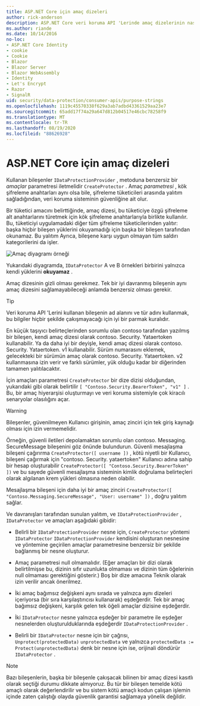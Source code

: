 ```yaml
---
title: ASP.NET Core için amaç dizeleri
author: rick-anderson
description: ASP.NET Core veri koruma API 'Lerinde amaç dizelerinin nasıl kullanıldığını öğrenin.
ms.author: riande
ms.date: 10/14/2016
no-loc:
- ASP.NET Core Identity
- cookie
- Cookie
- Blazor
- Blazor Server
- Blazor WebAssembly
- Identity
- Let's Encrypt
- Razor
- SignalR
uid: security/data-protection/consumer-apis/purpose-strings
ms.openlocfilehash: 1119c45570338f629a3ab7adbd43361529aa23e7
ms.sourcegitcommit: 65add17f74a29a647d812b04517e46cbc78258f9
ms.translationtype: MT
ms.contentlocale: tr-TR
ms.lasthandoff: 08/19/2020
ms.locfileid: "88626928"
---
```

# <a name="purpose-strings-in-aspnet-core"></a>ASP.NET Core için amaç dizeleri

<a name="data-protection-consumer-apis-purposes"></a>

Kullanan bileşenler `IDataProtectionProvider` , metoduna benzersiz bir *amaçlar* parametresi iletmelidir `CreateProtector` . Amaç *parametresi* , kök şifreleme anahtarları aynı olsa bile, şifreleme tüketicileri arasında yalıtım sağladığından, veri koruma sisteminin güvenliğine ait olur.

Bir tüketici amacını belirttiğinde, amaç dizesi, bu tüketiciye özgü şifreleme alt anahtarlarını türetmek için kök şifreleme anahtarlarıyla birlikte kullanılır. Bu, tüketiciyi uygulamadaki diğer tüm şifreleme tüketicilerinden yalıtır: başka hiçbir bileşen yüklerini okuyamadığı için başka bir bileşen tarafından okunamaz. Bu yalıtım Ayrıca, bileşene karşı uygun olmayan tüm saldırı kategorilerini da işler.

![Amaç diyagramı örneği](purpose-strings/_static/purposes.png)

Yukarıdaki diyagramda, `IDataProtector` A ve B örnekleri birbirini yalnızca kendi yüklerini **okuyamaz** .

Amaç dizesinin gizli olması gerekmez. Tek bir iyi davranmış bileşenin aynı amaç dizesini sağlamayabileceği anlamda benzersiz olması gerekir.

>[!TIP]
> Veri koruma API 'Lerini kullanan bileşenin ad alanını ve tür adını kullanmak, bu bilgiler hiçbir şekilde çakışmayacağı için iyi bir parmak kuralıdır.
>
>En küçük taşıyıcı belirteçlerinden sorumlu olan contoso tarafından yazılmış bir bileşen, kendi amaç dizesi olarak contoso. Security. Yataertoken kullanabilir. Ya da daha iyi bir deyişle, kendi amaç dizesi olarak contoso. Security. Yataertoken. v1 kullanabilir. Sürüm numarasını eklemek, gelecekteki bir sürümün amaç olarak contoso. Security. Yataertoken. v2 kullanmasına izin verir ve farklı sürümler, yük olduğu kadar bir diğerinden tamamen yalıtılacaktır.

İçin amaçları parametresi `CreateProtector` bir dize dizisi olduğundan, yukarıdaki gibi olarak belirtilir `[ "Contoso.Security.BearerToken", "v1" ]` . Bu, bir amaç hiyerarşisi oluşturmayı ve veri koruma sistemiyle çok kiracılı senaryolar olasılığını açar.

<a name="data-protection-contoso-purpose"></a>

>[!WARNING]
> Bileşenler, güvenilmeyen Kullanıcı girişinin, amaç zinciri için tek giriş kaynağı olması için izin vermemelidir.
>
>Örneğin, güvenli iletileri depolamaktan sorumlu olan contoso. Messaging. SecureMessage bileşenini göz önünde bulundurun. Güvenli mesajlaşma bileşeni çağırırma `CreateProtector([ username ])` , kötü niyetli bir Kullanıcı, bileşeni çağırmak için "contoso. Security. yataertoken" Kullanıcı adına sahip bir hesap oluşturabilir `CreateProtector([ "Contoso.Security.BearerToken" ])` ve bu sayede güvenli mesajlaşma sisteminin kimlik doğrulama belirteçleri olarak algılanan krem yükleri olmasına neden olabilir.
>
>Mesajlaşma bileşeni için daha iyi bir amaç zinciri `CreateProtector([ "Contoso.Messaging.SecureMessage", "User: username" ])` , doğru yalıtım sağlar.

Ve davranışları tarafından sunulan yalıtım, ve `IDataProtectionProvider` , `IDataProtector` ve amaçları aşağıdaki gibidir:

* Belirli bir `IDataProtectionProvider` nesne için, `CreateProtector` yöntemi `IDataProtector` `IDataProtectionProvider` kendisini oluşturan nesnesine ve yöntemine geçirilen amaçlar parametresine benzersiz bir şekilde bağlanmış bir nesne oluşturur.

* Amaç parametresi null olmamalıdır. (Eğer amaçları bir dizi olarak belirtilmişse bu, dizinin sıfır uzunlukta olmaması ve dizinin tüm öğelerinin null olmaması gerektiğini gösterir.) Boş bir dize amacına Teknik olarak izin verilir ancak önerilmez.

* İki amaç bağımsız değişkeni aynı sırada ve yalnızca aynı dizeleri içeriyorsa (bir sıra karşılaştırıcısı kullanarak) eşdeğerdir. Tek bir amaç bağımsız değişkeni, karşılık gelen tek öğeli amaçlar dizisine eşdeğerdir.

* İki `IDataProtector` nesne yalnızca eşdeğer bir parametre ile eşdeğer nesnelerden oluşturulduklarında eşdeğerdir `IDataProtectionProvider` .

* Belirli bir `IDataProtector` nesne için bir çağrısı, `Unprotect(protectedData)` `unprotectedData` ve yalnızca `protectedData := Protect(unprotectedData)` denk bir nesne için ise, orijinali döndürür `IDataProtector` .

> [!NOTE]
> Bazı bileşenlerin, başka bir bileşenle çakışacak bilinen bir amaç dizesi kasıtlı olarak seçtiği durumu dikkate almıyoruz. Bu tür bir bileşen temelde kötü amaçlı olarak değerlendirilir ve bu sistem kötü amaçlı kodun çalışan işlemin içinde zaten çalıştığı olayda güvenlik garantisi sağlamaya yönelik değildir.
